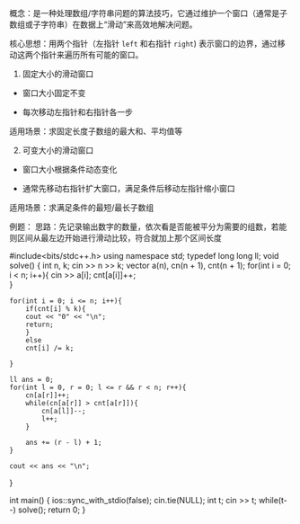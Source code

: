 概念：是一种处理数组/字符串问题的算法技巧，它通过维护一个窗口（通常是子数组或子字符串）在数据上“滑动”来高效地解决问题。

核心思想：用两个指针（左指针 `left` 和右指针 `right`) 表示窗口的边界，通过移动这两个指针来遍历所有可能的窗口。

 1. 固定大小的滑动窗口

- 窗口大小固定不变
    
- 每次移动左指针和右指针各一步
    

适用场景：求固定长度子数组的最大和、平均值等

2. 可变大小的滑动窗口

- 窗口大小根据条件动态变化
    
- 通常先移动右指针扩大窗口，满足条件后移动左指针缩小窗口
    

适用场景：求满足条件的最短/最长子数组

例题：
思路：先记录输出数字的数量，依次看是否能被平分为需要的组数，若能则区间从最左边开始进行滑动比较，符合就加上那个区间长度

#include<bits/stdc++.h>
using namespace std;
typedef long long ll;
void solve()
{
	int n, k;
	cin >> n >> k;
	vector<int> a(n), cn(n + 1), cnt(n + 1); 
	for(int i = 0; i < n; i++){
		cin >> a[i];
		cnt[a[i]]++;	
	}
	
	for(int i = 0; i <= n; i++){
		if(cnt[i] % k){
		cout << "0" << "\n";
		return; 
		}
		else
		cnt[i] /= k;  
		
	}
	
	ll ans = 0;
	for(int l = 0, r = 0; l <= r && r < n; r++){
		cn[a[r]]++;
		while(cn[a[r]] > cnt[a[r]]){
			cn[a[l]]--;
			l++;
		}
		
		ans += (r - l) + 1;
	}
	
	cout << ans << "\n";
}

int main()
{
	ios::sync_with_stdio(false);
	cin.tie(NULL);
	int t;
	cin >> t;
	while(t--) solve();	
	return 0;
}


